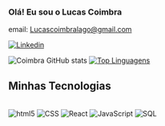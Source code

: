 ### Olá! Eu sou o Lucas Coimbra 

email: Lucascoimbralago@gmail.com

[![Linkedin](https://img.shields.io/badge/LinkedIn-0077B5?style=for-the-badge&logo=linkedin&logoColor=white)](https://www.linkedin.com/in/lucascoimbrarochalago/)

![Coimbra GitHub stats](https://github-readme-stats.vercel.app/api?username=LucasCoimbrax&show_icons=true&theme=radical)
[![Top Linguagens](https://github-readme-stats.vercel.app/api/top-langs/?username=LucasCoimbrax&layout=compact)](https://github.com/anuraghazra/github-readme-stats)

## Minhas Tecnologias

<div style="display: inline_block"><br/>
<img aling="center" alt="html5" src="https://img.shields.io/badge/HTML5-E34F26?style=for-the-badge&logo=html5&logoColor=white"/>
<img aling="center" alt="CSS" src="https://img.shields.io/badge/CSS3-1572B6?style=for-the-badge&logo=css3&logoColor=white"/>
<img aling="center" alt="React" src="https://img.shields.io/badge/React-20232A?style=for-the-badge&logo=react&logoColor=61DAFB"/>
<img aling="center" alt="JavaScript" src="https://img.shields.io/badge/JavaScript-F7DF1E?style=for-the-badge&logo=javascript&logoColor=black"/>
<img aling="center" alt="SQL" src="	https://img.shields.io/badge/MySQL-00000F?style=for-the-badge&logo=mysql&logoColor=white"/>
</div>
<br/>
